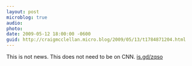 ```yaml
---
layout: post
microblog: true
audio: 
photo: 
date: 2009-05-12 18:00:00 -0600
guid: http://craigmcclellan.micro.blog/2009/05/13/t1784871204.html
---
```

This is not news.  This does not need to be on CNN. [is.gd/zqso](http://is.gd/zqso)
